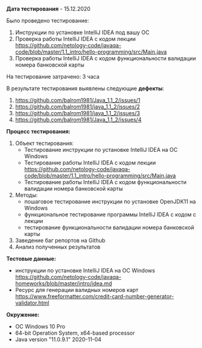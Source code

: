 **Дата тестирования** - 15.12.2020

Было проведено тестирование:
1. Инструкции по установке IntelliJ IDEA под вашу ОС
1. Проверка работы IntelliJ IDEA с кодом лекции https://github.com/netology-code/javaqa-code/blob/master/1.1_intro/hello-programming/src/Main.java
1. Проверка работы IntelliJ IDEA с кодом функциональности валидации номера банковской карты

На тестирование затрачено: 3 часа

В результате тестирования выявлены следующие **дефекты**:
1. https://github.com/balrom1981/Java_1.1_2/issues/1
1. https://github.com/balrom1981/java_1.1_2/issues/2
1. https://github.com/balrom1981/java_1.1_2/issues/3
1. https://github.com/balrom1981/Java_1.1_2/issues/4

**Процесс тестирования:**
1. Объект тестирования:
    * Тестирование инструкции по установке IntelliJ IDEA на OC Windows
    * Тестирование работы IntelliJ IDEA с кодом лекции https://github.com/netology-code/javaqa-code/blob/master/1.1_intro/hello-programming/src/Main.java
    * Тестирование работы IntelliJ IDEA с кодом функциональности валидации номера банковской карты
1. Методы:
    * пошаговое тестирование инструкции по установке OpenJDK11 на Windows
    * функциональное тестирование программы IntelliJ IDEA с кодом с лекции
    * тестирование функциональности валидации номера банковской карты
1. Заведение баг репортов на Github
1. Анализ полученных результатов

**Тестовые данные:**
* инструкции по установке IntelliJ IDEA на OC Windows https://github.com/netology-code/javaqa-homeworks/blob/master/intro/idea.md
* Ресурс для генерации валидных номеров карт https://www.freeformatter.com/credit-card-number-generator-validator.html

**Окружение:**
* OC Windows 10 Pro
* 64-bit Operation System, x64-based processor
* Java version "11.0.9.1" 2020-11-04
